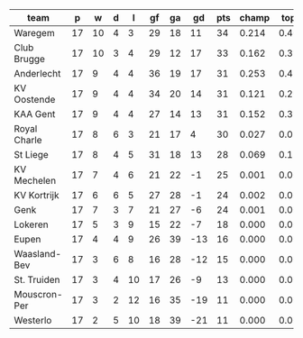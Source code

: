 |     team     | p  | w  | d | l  | gf | ga | gd  | pts | champ | top2  | top3  | top4  |  5-7  | bot4  | bot3  | bot2  |
|--------------|----|----|---|----|----|----|-----|-----|-------|-------|-------|-------|-------|-------|-------|-------|
| Waregem      | 17 | 10 | 4 |  3 | 29 | 18 |  11 |  34 | 0.214 | 0.401 | 0.561 | 0.706 | 0.259 | 0.000 | 0.000 | 0.000|
| Club Brugge  | 17 | 10 | 3 |  4 | 29 | 12 |  17 |  33 | 0.162 | 0.324 | 0.488 | 0.633 | 0.320 | 0.000 | 0.000 | 0.000|
| Anderlecht   | 17 |  9 | 4 |  4 | 36 | 19 |  17 |  31 | 0.253 | 0.439 | 0.595 | 0.733 | 0.236 | 0.000 | 0.000 | 0.000|
| KV Oostende  | 17 |  9 | 4 |  4 | 34 | 20 |  14 |  31 | 0.121 | 0.266 | 0.419 | 0.569 | 0.358 | 0.000 | 0.000 | 0.000|
| KAA Gent     | 17 |  9 | 4 |  4 | 27 | 14 |  13 |  31 | 0.152 | 0.315 | 0.467 | 0.618 | 0.328 | 0.000 | 0.000 | 0.000|
| Royal Charle | 17 |  8 | 6 |  3 | 21 | 17 |   4 |  30 | 0.027 | 0.071 | 0.144 | 0.238 | 0.504 | 0.000 | 0.000 | 0.000|
| St Liege     | 17 |  8 | 4 |  5 | 31 | 18 |  13 |  28 | 0.069 | 0.171 | 0.292 | 0.429 | 0.438 | 0.000 | 0.000 | 0.000|
| KV Mechelen  | 17 |  7 | 4 |  6 | 21 | 22 |  -1 |  25 | 0.001 | 0.005 | 0.012 | 0.024 | 0.177 | 0.009 | 0.001 | 0.000|
| KV Kortrijk  | 17 |  6 | 6 |  5 | 27 | 28 |  -1 |  24 | 0.002 | 0.006 | 0.016 | 0.034 | 0.232 | 0.006 | 0.002 | 0.000|
| Genk         | 17 |  7 | 3 |  7 | 21 | 27 |  -6 |  24 | 0.001 | 0.003 | 0.007 | 0.017 | 0.137 | 0.017 | 0.004 | 0.001|
| Lokeren      | 17 |  5 | 3 |  9 | 15 | 22 |  -7 |  18 | 0.000 | 0.000 | 0.000 | 0.000 | 0.007 | 0.241 | 0.109 | 0.041|
| Eupen        | 17 |  4 | 4 |  9 | 26 | 39 | -13 |  16 | 0.000 | 0.000 | 0.000 | 0.000 | 0.002 | 0.531 | 0.317 | 0.144|
| Waasland-Bev | 17 |  3 | 6 |  8 | 16 | 28 | -12 |  15 | 0.000 | 0.000 | 0.000 | 0.000 | 0.001 | 0.600 | 0.377 | 0.199|
| St. Truiden  | 17 |  3 | 4 | 10 | 17 | 26 |  -9 |  13 | 0.000 | 0.000 | 0.000 | 0.000 | 0.000 | 0.757 | 0.552 | 0.325|
| Mouscron-Per | 17 |  3 | 2 | 12 | 16 | 35 | -19 |  11 | 0.000 | 0.000 | 0.000 | 0.000 | 0.000 | 0.909 | 0.800 | 0.614|
| Westerlo     | 17 |  2 | 5 | 10 | 18 | 39 | -21 |  11 | 0.000 | 0.000 | 0.000 | 0.000 | 0.000 | 0.930 | 0.838 | 0.676|
